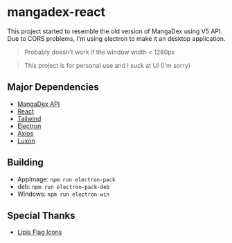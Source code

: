 # mangadex-react

This project started to resemble the old version of MangaDex using V5 API. 
Due to CORS problems, I'm using electron to make it an desktop application. 

> Probably doesn't work if the window width < 1280px

> This project is for personal use and I suck at UI (I'm sorry) 
## Major Dependencies

* [MangaDex API](https://api.mangadex.org/swagger.html)
* [React](https://github.com/facebook/react)
* [Tailwind](https://github.com/tailwindlabs/tailwindcss)
* [Electron](https://github.com/electron/electron)
* [Axios](https://github.com/axios/axios)
* [Luxon](https://github.com/moment/luxon)

## Building

* AppImage: ```npm run electron-pack```
* deb: ```npm run electron-pack-deb```
* Windows: ```npm run electron-win``` 

## Special Thanks 

* [Lipis Flag Icons](https://github.com/lipis/flag-icon-css)